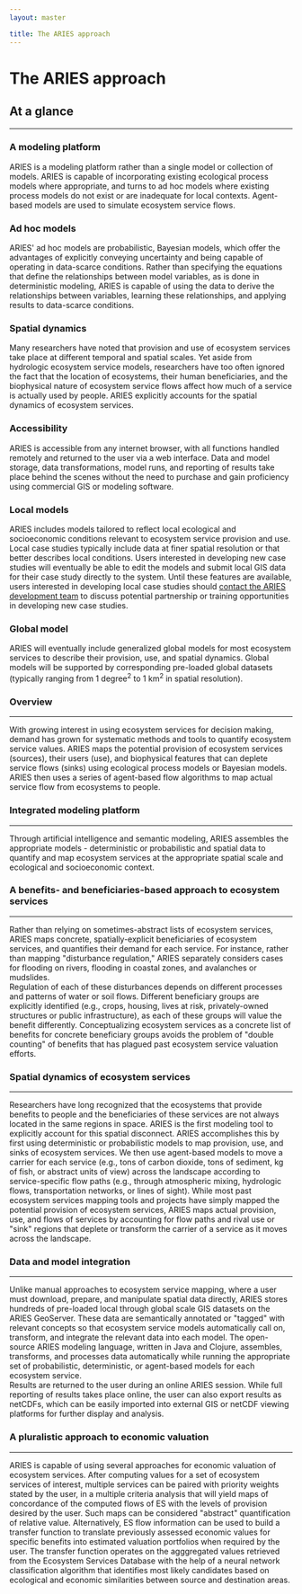 ```yaml
---
layout: master

title: The ARIES approach
---
```

# The ARIES approach

<div id="about-sidebar" markdown="1">

## At a glance
---------------

### A modeling platform

ARIES is a modeling platform rather than a single model or collection
of models. ARIES is capable of incorporating existing ecological
process models where appropriate, and turns to ad hoc models where
existing process models do not exist or are inadequate for local
contexts. Agent-based models are used to simulate ecosystem service
flows.

### Ad hoc models

ARIES' ad hoc models are probabilistic, Bayesian models, which offer
the advantages of explicitly conveying uncertainty and being capable
of operating in data-scarce conditions. Rather than specifying the
equations that define the relationships between model variables, as is
done in deterministic modeling, ARIES is capable of using the data to
derive the relationships between variables, learning these
relationships, and applying results to data-scarce conditions.

### Spatial dynamics

Many researchers have noted that provision and use of ecosystem
services take place at different temporal and spatial scales. Yet
aside from hydrologic ecosystem service models, researchers have too
often ignored the fact that the location of ecosystems, their human
beneficiaries, and the biophysical nature of ecosystem service flows
affect how much of a service is actually used by people. ARIES
explicitly accounts for the spatial dynamics of ecosystem services.

### Accessibility

ARIES is accessible from any internet browser, with all functions
handled remotely and returned to the user via a web interface. Data
and model storage, data transformations, model runs, and reporting of
results take place behind the scenes without the need to purchase and
gain proficiency using commercial GIS or modeling software.

### Local models

ARIES includes models tailored to reflect local ecological and
socioeconomic conditions relevant to ecosystem service provision and
use. Local case studies typically include data at finer spatial
resolution or that better describes local conditions. Users interested
in developing new case studies will eventually be able to edit the
models and submit local GIS data for their case study directly to the
system. Until these features are available, users interested in
developing local case studies should [contact the ARIES development
team](mailto:info@ariesonline.org) to discuss potential partnership or
training opportunities in developing new case studies.

### Global model

ARIES will eventually include generalized global models for most
ecosystem services to describe their provision, use, and spatial
dynamics. Global models will be supported by corresponding pre-loaded
global datasets (typically ranging from 1 degree<sup>2</sup> to 1
km<sup>2</sup> in spatial resolution).

</div>

<div id="about-content" markdown="1">

### Overview
-------------

With growing interest in using ecosystem services for decision making,
demand has grown for systematic methods and tools to quantify
ecosystem service values. ARIES maps the potential provision of
ecosystem services (sources), their users (use), and biophysical
features that can deplete service flows (sinks) using ecological
process models or Bayesian models. ARIES then uses a series of
agent-based flow algorithms to map actual service flow from ecosystems
to people.

### Integrated modeling platform
---------------------------------

Through artificial intelligence and semantic modeling, ARIES assembles the 
appropriate models - deterministic or probabilistic and spatial data to
quantify and map ecosystem services at the appropriate spatial scale and
ecological and socioeconomic context.  

### A benefits- and beneficiaries-based approach to ecosystem services
-----------------------------------------------------------------------

Rather than relying on sometimes-abstract lists of ecosystem services, 
ARIES maps concrete, spatially-explicit beneficiaries of ecosystem services, 
and quantifies their demand for each service.  For instance, rather than 
mapping "disturbance regulation," ARIES separately considers cases for 
flooding on rivers, flooding in coastal zones, and avalanches or mudslides.  
Regulation of each of these disturbances depends on different processes and 
patterns of water or soil flows.  Different beneficiary groups are explicitly 
identified (e.g., crops, housing, lives at risk, privately-owned structures 
or public infrastructure), as each of these groups will value the benefit 
differently.  Conceptualizing ecosystem services as a concrete list of benefits 
for concrete beneficiary groups avoids the problem of "double counting" of 
benefits that has plagued past ecosystem service valuation efforts.

### Spatial dynamics of ecosystem services
-------------------------------------------

Researchers have long recognized that the ecosystems that provide benefits 
to people and the beneficiaries of these services are not always located in 
the same regions in space.  ARIES is the first modeling tool to explicitly 
account for this spatial disconnect.  ARIES accomplishes this by first using 
deterministic or probabilistic models to map provision, use, and sinks of 
ecosystem services.  We then use agent-based models to move a carrier for 
each service (e.g., tons of carbon dioxide, tons of sediment, kg of fish, 
or abstract units of view) across the landscape according to service-specific 
flow paths (e.g., through atmospheric mixing, hydrologic flows, transportation 
networks, or lines of sight).  While most past ecosystem services mapping tools 
and projects have simply mapped the potential provision of ecosystem services, 
ARIES maps actual provision, use, and flows of services by accounting for flow 
paths and rival use or "sink" regions that deplete or transform the carrier of 
a service as it moves across the landscape.

### Data and model integration
-------------------------------

Unlike manual approaches to ecosystem service mapping, where a user must 
download, prepare, and manipulate spatial data directly, ARIES stores 
hundreds of pre-loaded local through global scale GIS datasets on the 
ARIES GeoServer.  These data are semantically annotated or "tagged" with 
relevant concepts so that ecosystem service models automatically call on, 
transform, and integrate the relevant data into each model.  The open-source 
ARIES modeling language, written in Java and Clojure, assembles, transforms, 
and processes data automatically while running the appropriate set of 
probabilistic, deterministic, or agent-based models for each ecosystem service.  
Results are returned to the user during an online ARIES session.  While full 
reporting of results takes place online, the user can also export results 
as netCDFs, which can be easily imported into external GIS or netCDF 
viewing platforms for further display and analysis.

### A pluralistic approach to economic valuation
-------------------------------------------------

ARIES is capable of using several approaches for economic valuation of ecosystem
services. After computing values for a set of ecosystem services of interest, 
multiple services can be paired with priority weights stated by the user, in a 
multiple criteria analysis that will yield maps of concordance of the computed flows
of ES with the levels of provision desired by the user. Such maps can be considered
"abstract" quantification of relative value. Alternatively, ES flow information can
be used to build a transfer function to translate previously assessed economic values
for specific benefits into estimated valuation portfolios when required by the user.
The transfer function operates on the agggregated values retrieved from the Ecosystem
Services Database with the help of a neural network classification algorithm that 
identifies most likely candidates based on ecological and economic similarities between
source and destination areas.

</div>
